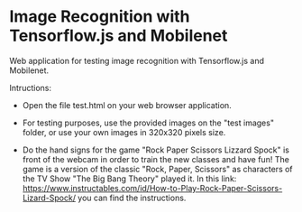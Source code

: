# Image Recognition with Tensorflow.js and Mobilenet
Web application for testing image recognition with Tensorflow.js and Mobilenet.

Intructions:

  - Open the file test.html on your web browser application.

  - For testing purposes, use the provided images on the "test images" folder, or use your own images in 320x320 pixels size. 

  - Do the hand signs for the game "Rock Paper Scissors Lizzard Spock" is front of the webcam in order to train the new classes and have fun! The game is a version of the classic "Rock, Paper, Scissors" as characters of the TV Show "The Big Bang Theory" played it. In this link: https://www.instructables.com/id/How-to-Play-Rock-Paper-Scissors-Lizard-Spock/ you can find the instructions.
